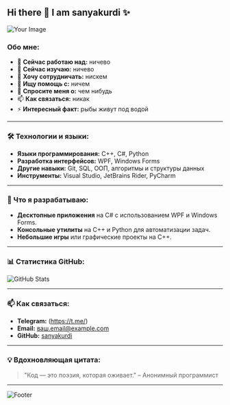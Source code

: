 ## Hi there 👋 I am sanyakurdi ✨

![Your Image](https://sun9-54.userapi.com/impg/ih5nnWSVhKnOQd9_PI738r18KVaNtgn-AMutBQ/HQ94Ph5bF-c.jpg?size=1080x916&quality=95&sign=859479f313757557aba608838a2181ed&type=album) <!-- Замените на ссылку на ваше фото или аватарку -->

### Обо мне:
- 🔭 **Сейчас работаю над:** ничево
- 🌱 **Сейчас изучаю:** ничево
- 👯 **Хочу сотрудничать:** нискем
- 🤔 **Ищу помощь с:** ничем
- 💬 **Спросите меня о:** чем нибудь
- 📫 **Как связаться:** никак
- ⚡ **Интересный факт:** рыбы живут под водой

---

### 🛠️ Технологии и языки:
- **Языки программирования:** C++, C#, Python
- **Разработка интерфейсов:** WPF, Windows Forms
- **Другие навыки:** Git, SQL, ООП, алгоритмы и структуры данных
- **Инструменты:** Visual Studio, JetBrains Rider, PyCharm

---

### 🚀 Что я разрабатываю:
- **Десктопные приложения** на C# с использованием WPF и Windows Forms.
- **Консольные утилиты** на C++ и Python для автоматизации задач.
- **Небольшие игры** или графические проекты на C++.

---

### 📊 Статистика GitHub:

![GitHub Stats](https://github-readme-stats.vercel.app/api?username=sanyakurdi&show_icons=true&theme=radical) <!-- Замените sanyakurdi на ваш GitHub username -->

---

### 📫 Как связаться:
- **Telegram:** (https://t.me/)
- **Email:** ваш.email@example.com
- **GitHub:** [sanyakurdi](https://github.com/sanyakurdi) <!-- Замените на ваш GitHub -->

---

### 💡 Вдохновляющая цитата:
> "Код — это поэзия, которая оживает." – Анонимный программист

---

![Footer](https://sun9-77.userapi.com/impg/fY0hn0V_6QGMItV-Jo_bHUSFcOfNpavpHUY0JQ/UDeKp3i8-T0.jpg?size=735x476&quality=95&sign=8c3ab270ef3d99da4043e3d38165646a&type=album) <!-- Замените на красивый футер или уберите -->
